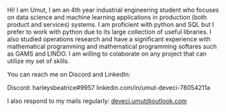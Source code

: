 Hi! I am Umut,
I am an 4th year industrial engineering student who focuses on data science and machine learning applications in production (both product and services) systems. 
I am proficient with python and SQL but I prefer to work with python due to its large collection of useful libraries.
I also studied operations research and have a significant experience with mathematical programming and mathematical programming softares such as GAMS and LINDO.
I am willing to colaborate on any project that can utilize my set of skills. 

You can reach me on Discord and LinkedIn:

Discord: harleysbeatrice#9957
linkedin.com/in/umut-deveci-78054211a

I also respond to my mails regularly:
deveci.umut@outlook.com
